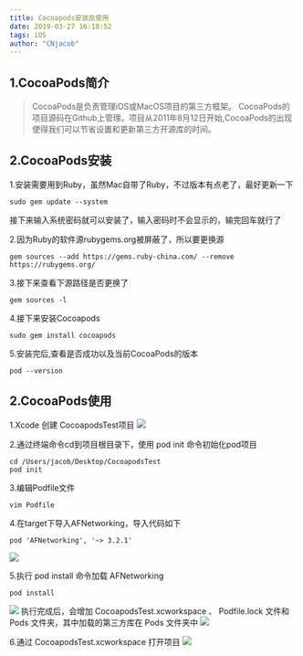 ```yaml
---
title: Cocoapods安装及使用
date: 2019-03-27 16:18:52
tags: iOS
author: "CNjacob"
---
```


## 1.CocoaPods简介
> CocoaPods是负责管理iOS或MacOS项目的第三方框架。
> CocoaPods的项目源码在Github上管理。项目从2011年8月12日开始,CocoaPods的出现使得我们可以节省设置和更新第三方开源库的时间。

<!--more-->

## 2.CocoaPods安装
1.安装需要用到Ruby，虽然Mac自带了Ruby，不过版本有点老了，最好更新一下
```shell
sudo gem update --system
```
接下来输入系统密码就可以安装了，输入密码时不会显示的，输完回车就行了

2.因为Ruby的软件源rubygems.org被屏蔽了，所以要更换源
```shell
gem sources --add https://gems.ruby-china.com/ --remove https://rubygems.org/
```

3.接下来查看下源路径是否更换了
```shell
gem sources -l
```

4.接下来安装Cocoapods
```shell
sudo gem install cocoapods
```

5.安装完后,查看是否成功以及当前CocoaPods的版本
```shell
pod --version
```

## 2.CocoaPods使用
1.Xcode 创建 CocoapodsTest项目
![](/createXcodeProject.png)

2.通过终端命令cd到项目根目录下，使用 pod init 命令初始化pod项目
```shell
cd /Users/jacob/Desktop/CocoapodsTest
pod init
```

3.编辑Podfile文件
```shell
vim Podfile
```

4.在target下导入AFNetworking，导入代码如下
```shell
pod 'AFNetworking', '~> 3.2.1'
```
![](/vimPodfile.png)

5.执行 pod install 命令加载 AFNetworking
```shell
pod install
```
![](/podInstall.png)
执行完成后，会增加 CocoapodsTest.xcworkspace 、 Podfile.lock 文件和 Pods 文件夹，其中加载的第三方库在 Pods 文件夹中
![](/openProject.png)

6.通过 CocoapodsTest.xcworkspace 打开项目
![](/showProject.png)